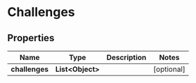 
# Challenges

## Properties
Name | Type | Description | Notes
------------ | ------------- | ------------- | -------------
**challenges** | **List&lt;Object&gt;** |  |  [optional]



